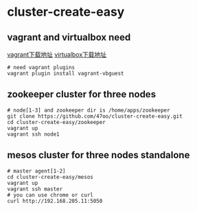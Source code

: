 # cluster-create-easy

## vagrant and virtualbox need
[vagrant下载地址](https://www.vagrantup.com/)
[virtualbox下载地址](https://www.virtualbox.org/)
```shell
# need vagrant plugins
vagrant plugin install vagrant-vbguest
```

## zookeeper cluster for three nodes
```shell
# node[1-3] and zookeeper dir is /home/apps/zookeeper
git clone https://github.com/47oo/cluster-create-easy.git
cd cluster-create-easy/zookeeper
vagrant up 
vagrant ssh node1
```

## mesos cluster for three nodes standalone
```shell
# master agent[1-2] 
cd cluster-create-easy/mesos
vagrant up 
vagrant ssh master
# you can use chrome or curl
curl http://192.168.205.11:5050
```
